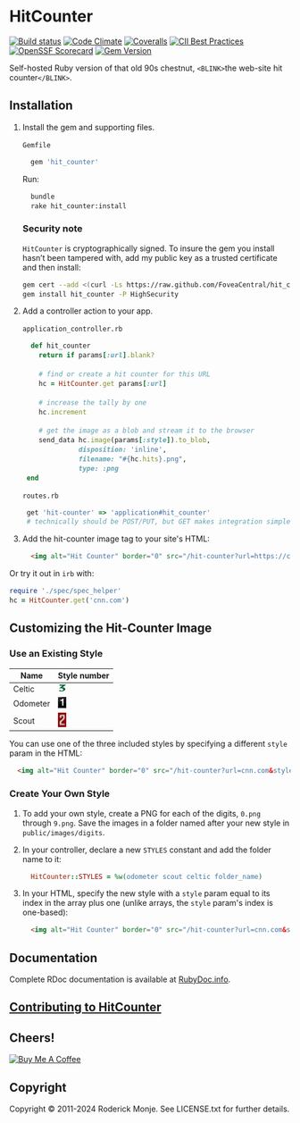 # HitCounter

[![Build status](https://github.com/FoveaCentral/hit_counter/workflows/test/badge.svg)](https://github.com/FoveaCentral/hit_counter/actions/workflows/test.yml)
[![Code Climate](https://codeclimate.com/github/FoveaCentral/hit_counter.svg)](https://codeclimate.com/github/FoveaCentral/hit_counter)
[![Coveralls](https://coveralls.io/repos/FoveaCentral/hit_counter/badge.svg?branch=master&service=github)](https://coveralls.io/github/FoveaCentral/hit_counter?branch=master)
[![CII Best Practices](https://www.bestpractices.dev/projects/5375/badge)](https://www.bestpractices.dev/en/projects/5375)
[![OpenSSF Scorecard](https://api.scorecard.dev/projects/github.com/FoveaCentral/hit_counter/badge)](https://scorecard.dev/viewer/?uri=github.com/FoveaCentral/hit_counter)
[![Gem Version](https://badge.fury.io/rb/hit_counter.svg)](https://badge.fury.io/rb/hit_counter)

Self-hosted Ruby version of that old 90s chestnut, `<BLINK>`the web-site hit counter`</BLINK>`.

## Installation

1. Install the gem and supporting files.

    `Gemfile`
    ```ruby
      gem 'hit_counter'
    ```

    Run:

    ```sh
      bundle
      rake hit_counter:install
    ```

    ### Security note

    `HitCounter` is cryptographically signed. To insure the gem you install hasn’t been tampered with, add my public key as a trusted certificate and then install:

    ```sh
    gem cert --add <(curl -Ls https://raw.github.com/FoveaCentral/hit_counter/master/certs/ivanoblomov.pem)
    gem install hit_counter -P HighSecurity
    ```

2. Add a controller action to your app.

    `application_controller.rb`
    ```ruby
      def hit_counter
        return if params[:url].blank?

        # find or create a hit counter for this URL
        hc = HitCounter.get params[:url]

        # increase the tally by one
        hc.increment

        # get the image as a blob and stream it to the browser
        send_data hc.image(params[:style]).to_blob,
                  disposition: 'inline',
                  filename: "#{hc.hits}.png",
                  type: :png
     end
    ```

    `routes.rb`
    ```ruby
     get 'hit-counter' => 'application#hit_counter'
     # technically should be POST/PUT, but GET makes integration simpler
    ````

3. Add the hit-counter image tag to your site's HTML:

    ```html
      <img alt="Hit Counter" border="0" src="/hit-counter?url=https://cnn.com&style=1" />
    ````

Or try it out in `irb` with:

```ruby
require './spec/spec_helper'
hc = HitCounter.get('cnn.com')
```

## Customizing the Hit-Counter Image

### Use an Existing Style

| Name     | Style number                                                          |
| -------- | --------------------------------------------------------------------- |
| Celtic   | ![image of 3 in celtic style](/public/images/digits/celtic/3.png)     |
| Odometer | ![image of 1 in odometer style](/public/images/digits/odometer/1.png) |
| Scout    | ![image of 2 in scout style](/public/images/digits/scout/2.png)       |

You can use one of the three included styles by specifying a different `style` param in the HTML:

```html
  <img alt="Hit Counter" border="0" src="/hit-counter?url=cnn.com&style=1" />
```

### Create Your Own Style

1. To add your own style, create a PNG for each of the digits, `0.png` through `9.png`. Save the images in a folder named after your new style in `public/images/digits`.

2. In your controller, declare a new `STYLES` constant and add the folder name to it:

    ```ruby
      HitCounter::STYLES = %w(odometer scout celtic folder_name)
    ```

3. In your HTML, specify the new style with a `style` param equal to its index in the array plus one (unlike arrays, the `style` param's index is one-based):

    ```html
      <img alt="Hit Counter" border="0" src="/hit-counter?url=cnn.com&style=4" />
    ```

## Documentation

Complete RDoc documentation is available at [RubyDoc.info](https://www.rubydoc.info/gems/hit_counter).

## [Contributing to HitCounter](CONTRIBUTING.md)

## Cheers!

<a href="https://www.buymeacoffee.com/oblomov" target="_blank"><img src="https://cdn.buymeacoffee.com/buttons/v2/default-green.png" alt="Buy Me A Coffee" height="41" width="174" ></a>

## Copyright

Copyright © 2011-2024 Roderick Monje. See LICENSE.txt for further details.
